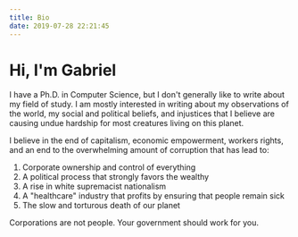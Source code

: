 ```yaml
---
title: Bio
date: 2019-07-28 22:21:45
---
```

# Hi, I'm Gabriel
I have a Ph.D. in Computer Science, but I don't generally like to write about my field of study. I am mostly interested in writing about my observations of the world, my social and political beliefs, and injustices that I believe are causing undue hardship for most creatures living on this planet.

I believe in the end of capitalism, economic empowerment, workers rights, and an end to the overwhelming amount of corruption that has lead to:
1. Corporate ownership and control of everything
2. A political process that strongly favors the wealthy
3. A rise in white supremacist nationalism
4. A "healthcare" industry that profits by ensuring that people remain sick
5. The slow and torturous death of our planet

Corporations are not people. Your government should work for you.
